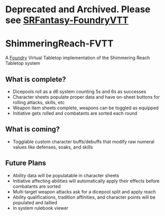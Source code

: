# Deprecated and Archived. Please see [SRFantasy-FoundryVTT](https://github.com/Zgrill2/SRFantasy-FoundryVTT)
# ShimmeringReach-FVTT
A [Foundry](https://foundryvtt.com/) Virtual Tabletop implementation of the Shimmering Reach Tabletop system

## What is complete?
* Dicepools roll as a d6 system counting 5s and 6s as successes
* Character sheets populate proper data and have on-sheet buttons for rolling attacks, skills, etc
* Weapon item sheets complete, weapons can be toggled as equipped
* Initiative gets rolled and combatants are sorted each round

## What is coming?
* Togglable custom character buffs/debuffs that modify raw numeral values like defenses, soaks, and skills

## Future Plans
* Ability data will be populatable in character sheets
* Initiative affecting abilities will automatically apply their effects before combatants are sorted
* Multi target weapon attacks ask for a dicepool split and apply reach
* Ability qualifications, tradition affinities, and character points will be populated and tallied
* In system rulebook viewer
